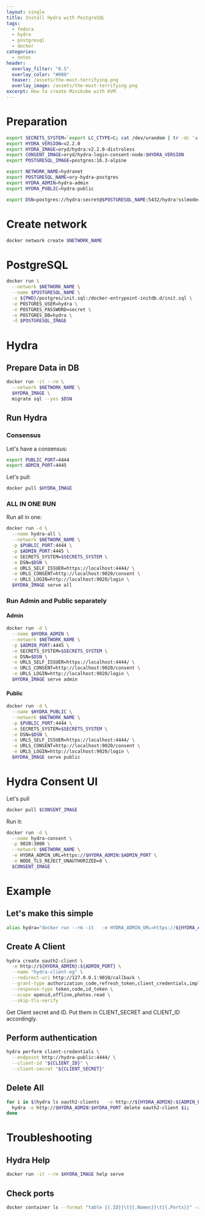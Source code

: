 ```yaml
---
layout: single
title: Install Hydra with PostgreSQL
tags:
  - fedora
  - hydra
  - postgresql
  - docker
categories:
  - notes
header:
  overlay_filter: "0.5"
  overlay_color: "#000"
  teaser: /assets/the-most-terrifying.png
  overlay_image: /assets/the-most-terrifying.png
excerpt: How to create Minikube with KVM  
---
```

# Preparation

```bash
export SECRETS_SYSTEM=`export LC_CTYPE=C; cat /dev/urandom | tr -dc 'a-zA-Z0-9' | fold -w 32 | head -n 1`
export HYDRA_VERSION=v2.2.0
export HYDRA_IMAGE=oryd/hydra:v2.2.0-distroless
export CONSENT_IMAGE=oryd/hydra-login-consent-node:$HYDRA_VERSION
export POSTGRESQL_IMAGE=postgres:16.3-alpine

export NETWORK_NAME=hydranet
export POSTGRESQL_NAME=ory-hydra-postgres
export HYDRA_ADMIN=hydra-admin
export HYDRA_PUBLIC=hydra-public

export DSN=postgres://hydra:secret@$POSTGRESQL_NAME:5432/hydra?sslmode=disable
```

# Create network

```bash
docker network create $NETWORK_NAME
```

# PostgreSQL

```bash
docker run \
  --network $NETWORK_NAME \
  --name $POSTGRESQL_NAME \
  -v ${PWD}/postgres/init.sql:/docker-entrypoint-initdb.d/init.sql \
  -e POSTGRES_USER=hydra \
  -e POSTGRES_PASSWORD=secret \
  -e POSTGRES_DB=hydra \
  -d $POSTGRESQL_IMAGE
```

# Hydra

## Prepare Data in DB 

```bash
docker run -it --rm \
  --network $NETWORK_NAME \
  $HYDRA_IMAGE \
  migrate sql --yes $DSN
```

## Run Hydra

### Consensus

Let's have a consensus:

```bash
export PUBLIC_PORT=4444
export ADMIN_PORT=4445
```

Let's pull:

```bash
docker pull $HYDRA_IMAGE
```

### ALL IN ONE RUN

Run all in one:

```bash
docker run -d \
  --name hydra-all \
  --network $NETWORK_NAME \
  -p $PUBLIC_PORT:4444 \
  -p $ADMIN_PORT:4445 \
  -e SECRETS_SYSTEM=$SECRETS_SYSTEM \
  -e DSN=$DSN \
  -e URLS_SELF_ISSUER=https://localhost:4444/ \
  -e URLS_CONSENT=http://localhost:9020/consent \
  -e URLS_LOGIN=http://localhost:9020/login \
  $HYDRA_IMAGE serve all
```

### Run Admin and Public separately

#### Admin

```bash
docker run -d \
  --name $HYDRA_ADMIN \
  --network $NETWORK_NAME \
  -p $ADMIN_PORT:4445 \
  -e SECRETS_SYSTEM=$SECRETS_SYSTEM \
  -e DSN=$DSN \
  -e URLS_SELF_ISSUER=https://localhost:4444/ \
  -e URLS_CONSENT=http://localhost:9020/consent \
  -e URLS_LOGIN=http://localhost:9020/login \
  $HYDRA_IMAGE serve admin
```

#### Public

```bash
docker run -d \
  --name $HYDRA_PUBLIC \
  --network $NETWORK_NAME \
  -p $PUBLIC_PORT:4444 \
  -e SECRETS_SYSTEM=$SECRETS_SYSTEM \
  -e DSN=$DSN \
  -e URLS_SELF_ISSUER=https://localhost:4444/ \
  -e URLS_CONSENT=http://localhost:9020/consent \
  -e URLS_LOGIN=http://localhost:9020/login \
  $HYDRA_IMAGE serve public
```

# Hydra Consent UI

Let's pull

```bash
docker pull $CONSENT_IMAGE
```

Run it:

```bash
docker run -d \
  --name hydra-consent \
  -p 9020:3000 \
  --network $NETWORK_NAME \
  -e HYDRA_ADMIN_URL=https://$HYDRA_ADMIN:$ADMIN_PORT \
  -e NODE_TLS_REJECT_UNAUTHORIZED=0 \
  $CONSENT_IMAGE
```

# Example

## Let's make this simple

```bash
alias hydra="docker run --rm -it   -e HYDRA_ADMIN_URL=https://${HYDRA_ADMIN}:${ADMIN_PORT}   --network $NETWORK_NAME   ${HYDRA_IMAGE} create --help"
```

## Create A Client

```bash
hydra create oauth2-client \
  -e http://${HYDRA_ADMIN}:${ADMIN_PORT} \
  --name "hydra-client-eg" \
  --redirect-uri http://127.0.0.1:9010/callback \
  --grant-type authorization_code,refresh_token,client_credentials,implicit \
  --response-type token,code,id_token \
  --scope openid,offline,photos.read \
  --skip-tls-verify
```

Get Client secret and ID. Put them in CLIENT_SECRET and CLIENT_ID accordingly.

## Perform authentication

```bash
hydra perform client-credentials \
  --endpoint http://hydra-public:4444/ \
  --client-id "${CLIENT_ID}" \
  --client-secret "${CLIENT_SECRET}"

```

## Delete All

```bash
for i in $(hydra ls oauth2-clients   -e http://${HYDRA_ADMIN}:${ADMIN_PORT} --format json | jq -r ".items[].client_id" ) ; do 
  hydra -e http://$HYDRA_ADMIN:$HYDRA_PORT delete oauth2-client $i; 
done

```

# Troubleshooting

## Hydra Help

```bash
docker run -it --rm $HYDRA_IMAGE help serve
```

## Check ports

```bash
docker container ls --format "table {{.ID}}\t{{.Names}}\t{{.Ports}}" -a
```

